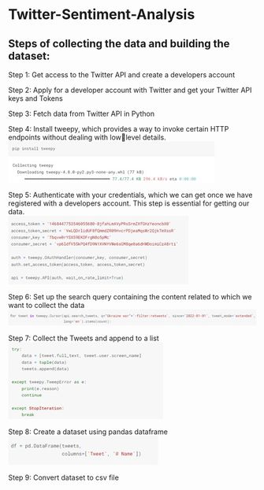 # Twitter-Sentiment-Analysis
## Steps of collecting the data and building the dataset:
Step 1: Get access to the Twitter API and create a developers account  

Step 2: Apply for a developer account with Twitter and get your Twitter API keys and Tokens  

Step 3: Fetch data from Twitter API in Python  

Step 4: Install tweepy, which provides a way to invoke certain HTTP endpoints without dealing with lowlevel details.  
![This is an image](Images/1.jpeg)  

Step 5: Authenticate with your credentials, which we can get once we have registered with a developers account. This step is essential for getting our data.  
![This is an image](Images/2.jpeg)

Step 6: Set up the search query containing the content related to which we want to collect the data
![This is an image](Images/3.jpeg)  

Step 7: Collect the Tweets and append to a list
![This is an image](Images/4.jpeg)  

Step 8: Create a dataset using pandas dataframe
![This is an image](Images/5.jpeg) 

Step 9: Convert dataset to csv file

